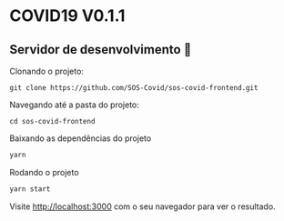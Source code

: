 # COVID19 V0.1.1

## Servidor de desenvolvimento 🚀

Clonando o projeto:

```
git clone https://github.com/SOS-Covid/sos-covid-frontend.git
```

Navegando até a pasta do projeto:

```
cd sos-covid-frontend
```

Baixando as dependências do projeto

```bash
yarn
```

Rodando o projeto

```bash
yarn start
```

Visite [http://localhost:3000](http://localhost:3000) com o seu navegador para ver o resultado.
